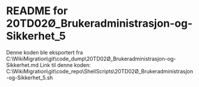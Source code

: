 # README for 20TD02Ø_Brukeradministrasjon-og-Sikkerhet_5
Denne koden ble eksportert fra C:\WikiMigration\git\code_dump\20TD02Ø_Brukeradministrasjon-og-Sikkerhet.md
Link til denne koden: C:\WikiMigration\git\code_repo\ShellScripts\20TD02Ø_Brukeradministrasjon-og-Sikkerhet_5.sh
